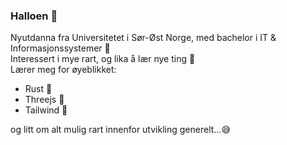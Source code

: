 ### Halloen 👋
Nyutdanna fra Universitetet i Sør-Øst Norge, med bachelor i IT & Informasjonssystemer 🥸 <br> 
Interessert i mye rart, og lika å lær nye ting 🌱 <br>
Lærer meg for øyeblikket:
- Rust 🦀
- Threejs 📐
- Tailwind 🌊

og litt om alt mulig rart innenfor utvikling generelt...😅
